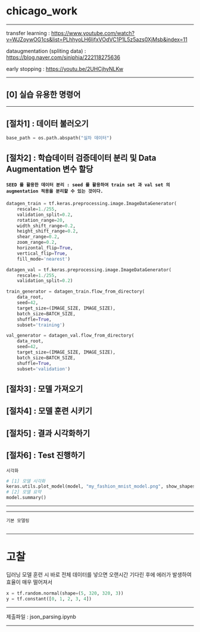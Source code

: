 # chicago_work

---

transfer learning : https://www.youtube.com/watch?v=WJZoywOG1cs&list=PLhhyoLH6IjfxVOdVC1P1L5z5azs0XjMsb&index=11

dataugmentation (spliting data) : https://blog.naver.com/siniphia/222118275636

early stopping : https://youtu.be/2UHCjhyNLKw

---


## [0] 실습 유용한 명령어

---

## [절차1] : 데이터 불러오기

```python
base_path = os.path.abspath("실차 데이터")
```
## [절차2] : 학습데이터 검증데이터 분리 및 Data Augmentation 변수 할당


#### `SEED 를 활용한 데이터 분리 : seed 를 활용하여 train set 과 val set 의 augmentation 적용을 분리할 수 있는 것이다.`
```python
datagen_train = tf.keras.preprocessing.image.ImageDataGenerator(
    rescale=1./255, 
    validation_split=0.2,
    rotation_range=20,
    width_shift_range=0.2,
    height_shift_range=0.2,
    shear_range=0.2,
    zoom_range=0.2,
    horizontal_flip=True,
    vertical_flip=True,
    fill_mode='nearest')

datagen_val = tf.keras.preprocessing.image.ImageDataGenerator(
    rescale=1./255, 
    validation_split=0.2)    

train_generator = datagen_train.flow_from_directory(
    data_root,
    seed=42,
    target_size=(IMAGE_SIZE, IMAGE_SIZE),
    batch_size=BATCH_SIZE, 
    shuffle=True,
    subset='training')

val_generator = datagen_val.flow_from_directory(
    data_root,
    seed=42,
    target_size=(IMAGE_SIZE, IMAGE_SIZE),
    batch_size=BATCH_SIZE, 
    shuffle=True,
    subset='validation')
```
## [절차3] : 모델 가져오기



## [절차4] : 모델 훈련 시키기


## [절차5] : 결과 시각화하기


## [절차6] : Test 진행하기

`시각화`

```python
# [1] 모델 시각화
keras.utils.plot_model(model, "my_fashion_mnist_model.png", show_shapes=True)
# [2] 모델 요약
model.summary()
```
<!--
https://codetorial.net/tensorflow/visualize_model.html
-->
---

---

`기본 모델링`
```python

```
---

# 고찰

딥러닝 모델 훈련 시 바로 전체 데이터를 넣으면 오랜시간 기다린 후에 에러가 발생하여 효율이 매우 떨어져서

```python
x = tf.random.normal(shape=(5, 320, 320, 3))
y = tf.constant([0, 1, 2, 3, 4])
```

---

제출파일 : json_parsing.ipynb

---
